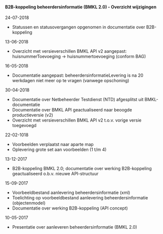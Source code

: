﻿#### B2B-koppeling beheerdersinformatie (BMKL 2.0) - Overzicht wijzigingen

24-07-2018
* Statussen en statusovergangen opgenomen in documentatie over B2B-koppeling

13-06-2018
* Overzicht met versieverschillen BMKL API v2 aangepast: huisnummerToevoeging -> huisnummertoevoeging (conform BAG)

16-05-2018
* Documentatie aangepast: beheerdersinformatieLevering is na 20 werkdagen niet meer op te vragen (vanwege opschoning)

30-04-2018
* Documentatie over Netbeheerder Testdienst (NTD) afgesplitst uit BMKL-documentatie
* Documentatie over BMKL API geactualiseerd naar beoogde productieversie (v2)
* Overzicht met versieverschillen BMKL API v2 t.o.v. vorige versie toegevoegd

22-02-1018
* Voorbeelden verplaatst naar aparte map
* Oplevering grote set aan voorbeelden (1 t/m 4)

13-12-2017
* B2B-koppeling BMKL 2.0; 
  documentatie over werking B2B-koppeling geactualiseerd o.b.v. nieuwe API-structuur

15-09-2017
* Voorbeeldbestand aanlevering beheerdersinformatie (xml)
* Toelichting op voorbeeldbestand aanlevering beheerdersinformatie (objectenmodel)
* Documentatie over werking B2B-koppeling (API concept)

10-05-2017
* Presentatie over aanleveren beheerdersinformatie (BMKL 2.0)
